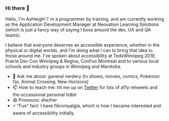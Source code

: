 ### Hi there 👋

Hello, I'm Ashleigh! I' m a programmer by training, and am currently working as the Application Development Manager at Neovation Learning Solutions (which is just a fancy way of saying I boss around the dev, UX and QA teams). 

I believe that everyone deserves an accessible experience, whether in the physical or digital worlds, and I'm doing what I can to bring that idea to those around me. I've spoken about accessibility at TedxWinnipeg 2019, Prairie Dev Con Winnipeg & Regina, ConFoo Montreal and to various local schools and industry groups in Winnipeg and Manitoba.  

- 💬 Ask me about: general nerdery (tv shows, movies, comics, Pokémon Go, Animal Crossing: New Horizons)
- 📫 How to reach me: hit me up on [Twitter](https://twitter.com/shimmoril) for lots of a11y retweets and the occassional personal tidbit
- 😄 Pronouns: she/her
- ⚡ "Fun" fact: I have fibromyalgia, which is how I became interested and aware of accessibility initially. 


<!--
**shimmoril/shimmoril** is a ✨ _special_ ✨ repository because its `README.md` (this file) appears on your GitHub profile.

- 🔭 I’m currently working on ...
- 🌱 I’m currently learning ...
- 👯 I’m looking to collaborate on ...
- 🤔 I’m looking for help with ...
-->
